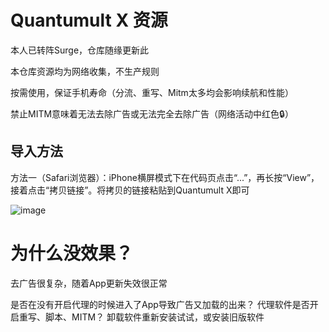 # Quantumult X 资源
本人已转阵Surge，仓库随缘更新此

本仓库资源均为网络收集，不生产规则

按需使用，保证手机寿命（分流、重写、Mitm太多均会影响续航和性能）

禁止MITM意味着无法去除广告或无法完全去除广告（网络活动中红色🔒）

## 导入方法

方法一（Safari浏览器）：iPhone横屏模式下在代码页点击“...”，再长按“View”，接着点击“拷贝链接”。将拷贝的链接粘贴到Quantumult X即可

![image](https://github.com/Du23456/Quantumult-X/assets/127875782/6ab12c3b-7105-4722-9ee6-32e3a9e18812)

# 为什么没效果？
去广告很复杂，随着App更新失效很正常

是否在没有开启代理的时候进入了App导致广告又加载的出来？
代理软件是否开启重写、脚本、MITM？
卸载软件重新安装试试，或安装旧版软件